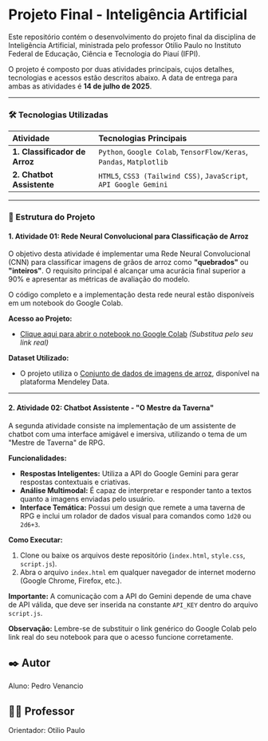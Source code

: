 # Projeto Final - Inteligência Artificial

Este repositório contém o desenvolvimento do projeto final da disciplina de Inteligência Artificial, ministrada pelo professor Otilio Paulo no Instituto Federal de Educação, Ciência e Tecnologia do Piauí (IFPI).

O projeto é composto por duas atividades principais, cujos detalhes, tecnologias e acessos estão descritos abaixo. A data de entrega para ambas as atividades é **14 de julho de 2025**.

---

### 🛠️ Tecnologias Utilizadas

| Atividade | Tecnologias Principais |
| :--- | :--- |
| **1. Classificador de Arroz** | `Python`, `Google Colab`, `TensorFlow/Keras`, `Pandas`, `Matplotlib` |
| **2. Chatbot Assistente** | `HTML5`, `CSS3 (Tailwind CSS)`, `JavaScript`, `API Google Gemini` |

---

### 📂 Estrutura do Projeto

#### 1. Atividade 01: Rede Neural Convolucional para Classificação de Arroz

O objetivo desta atividade é implementar uma Rede Neural Convolucional (CNN) para classificar imagens de grãos de arroz como **"quebrados"** ou **"inteiros"**. O requisito principal é alcançar uma acurácia final superior a 90% e apresentar as métricas de avaliação do modelo.

O código completo e a implementação desta rede neural estão disponíveis em um notebook do Google Colab.

**Acesso ao Projeto:**
* [Clique aqui para abrir o notebook no Google Colab](https://colab.research.google.com/) *(Substitua pelo seu link real)*

**Dataset Utilizado:**
* O projeto utiliza o [Conjunto de dados de imagens de arroz](https://data.mendeley.com/datasets/zn7hnsfgrs/1), disponível na plataforma Mendeley Data.

---

#### 2. Atividade 02: Chatbot Assistente - "O Mestre da Taverna"

A segunda atividade consiste na implementação de um assistente de chatbot com uma interface amigável e imersiva, utilizando o tema de um "Mestre de Taverna" de RPG.

**Funcionalidades:**
* **Respostas Inteligentes:** Utiliza a API do Google Gemini para gerar respostas contextuais e criativas.
* **Análise Multimodal:** É capaz de interpretar e responder tanto a textos quanto a imagens enviadas pelo usuário.
* **Interface Temática:** Possui um design que remete a uma taverna de RPG e inclui um rolador de dados visual para comandos como `1d20` ou `2d6+3`.

**Como Executar:**
1.  Clone ou baixe os arquivos deste repositório (`index.html`, `style.css`, `script.js`).
2.  Abra o arquivo `index.html` em qualquer navegador de internet moderno (Google Chrome, Firefox, etc.).

**Importante:** A comunicação com a API do Gemini depende de uma chave de API válida, que deve ser inserida na constante `API_KEY` dentro do arquivo `script.js`.

**Observação:** Lembre-se de substituir o link genérico do Google Colab pelo link real do seu notebook para que o acesso funcione corretamente.

## ✒️ Autor
Aluno: Pedro Venancio

## 👨‍🏫 Professor
Orientador: Otilio Paulo
